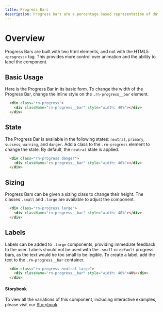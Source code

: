 ```yaml
---
title: Progress Bars
description: Progress bars are a percentage based representation of data.
---
```


# Overview

Progress Bars are built with two html elements, and not with the HTML5 `<progress>` tag. This provides more control over animation and the ability to label the component.

## Basic Usage

Here is the Progress Bar in its basic form. To change the width of the Progress Bar, change the inline style on the `.rn-progress__bar` element.

```html
  <div class="rn-progress">
    <div className="rn-progress__bar" style="width: 40%"></div>
  </div>
```

## State

The Progress Bar is available in the following states: `neutral`, `primary`, `success`, `warning`, and `danger`. Add a class to the `.rn-progress` element to change the state. By default, the `neutral` state is applied.

```html
  <div class="rn-progress danger">
    <div className="rn-progress__bar" style="width: 40%"></div>
  </div>
```

## Sizing

Progress Bars can be given a sizing class to change their height. The classes `.small` and `.large` are available to adjust the component.

```html
  <div class="rn-progress large">
    <div className="rn-progress__bar" style="width: 40%"></div>
  </div>
```

## Labels

Labels can be added to `.large` components, providing immediate feedback to the user. Labels should not be used with the `.small` or `default` progress bars, as the text would be too small to be legible. To create a label, add the text to the `.rn-progress__bar` container.

```html
  <div class="rn-progress neutral large">
    <div className="rn-progress__bar" style="width: 40%">40%</div>
  </div>
```

#### Storybook

To view all the variations of this component, including interactive examples, please visit our [Storybook](https://react-storybook.royalnavy.io/?selectedKind=Progress&full=0&addons=0&stories=1&panelRight=0&addonPanel=storybook%2Factions%2Factions-panel&show-info=0&source=0).